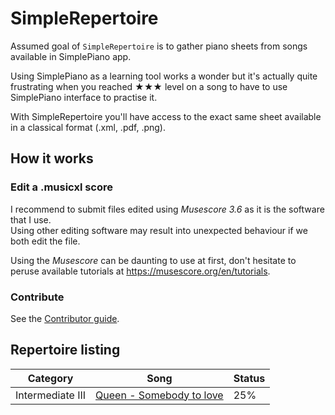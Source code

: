 # SimpleRepertoire

Assumed goal of `SimpleRepertoire` is to gather piano sheets from songs available in SimplePiano app.  

Using SimplePiano as a learning tool works a wonder but it's actually quite frustrating when you reached ★★★ level on a song to have to use SimplePiano interface to practise it.

With SimpleRepertoire you'll have access to the exact same sheet available in a classical format (.xml, .pdf, .png).

## How it works

### Edit a .musicxl score

I recommend to submit files edited using *Musescore 3.6* as it is the software that I use.  
Using other editing software may result into unexpected behaviour if we both edit the file.

Using the *Musescore* can be daunting to use at first, don't hesitate to peruse available tutorials at
https://musescore.org/en/tutorials.

### Contribute

See the [Contributor guide](https://github.com/Kraymer/SimpleRepertoire/wiki/Contributor-guide#submitting-a-new-song-score).

## Repertoire listing

| Category | Song | Status |
|  --- | --- | ---    |
| Intermediate III | [Queen - Somebody to love](https://github.com/Kraymer/SimpleRepertoire/tree/main/Repertoire/16-Intermediate_III/Queen-Somebody_to_love) | 25% |


